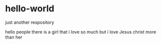 # hello-world
just another respository

hello people
there is a girl that i love so much
but i love Jesus christ more than her
